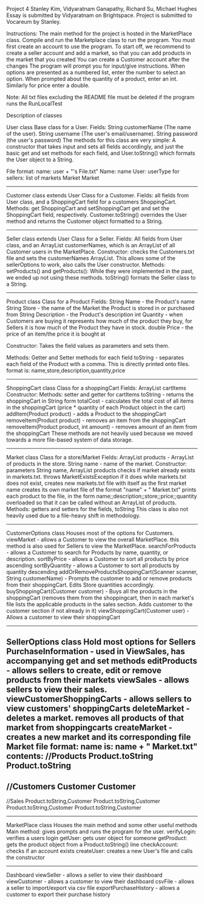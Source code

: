 Project 4
Stanley Kim, Vidyaratnam Ganapathy, Richard Su, Michael Hughes
Essay is submitted by Vidyaratnam on Brightspace.
Project is submitted to Vocareum by Stanley.

Instructions:
The main method for the project is hosted in the MarketPlace class.
Compile and run the Marketplace class to run the program.
You must first create an account to use the program.
To start off, we recommend to create a seller account and add a market, so that you can add products in the market that you created
You can create a Customer account after the changes
The program will prompt you for input/give instructions.
When options are presented as a numbered list, enter the number to select an option.
When prompted about the quantity of a product, enter an int.
Similarly for price enter a double.


Note: All txt files excluding the README file must be deleted if the program runs the RunLocalTest


Description of classes


User class
Base class for a User.
Fields: String customerName (The name of the user). String username (The user's email/username). String password (the user's password)
The methods for this class are very simple: A constructor that takes input and sets all fields accordingly, and
just the basic get and set methods for each field, and User.toString() which formats the User object to a String.

File format:
name: user + "'s File.txt"
Name: name
User: userType
for sellers: list of markets
Market
Market

--------

Customer class extends User
Class for a Customer.
Fields: all fields from User class, and a ShoppingCart field for a customers ShoppingCart.
Methods: get ShoppingCart and setShoppingCart get and set the ShoppingCart field, respectively.
Customer.toString() overrides the User method and returns the Customer object formatted to a String.

--------

Seller class extends User
Class for a Seller.
Fields: All fields from User class, and an ArrayList<String> customerNames, which is an ArrayList of all Customer users in the MarketPlace.
Constructor: checks the Customers.txt file and sets the customerNames ArrayList. This allows some of the sellerOptions to work, also calls the User constructor.
Methods: setProducts() and getProducts(): While they were implemented in the past, we ended up not using these methods. toString() formats the Seller class to a String.

--------

Product class
Class for a Product
Fields:
String Name - the Product's name
String Store - the name of the Market the Product is stored in or purchased from
String Description - the Product's description
int Quantity - when Customers are buying it represents how much of the product they buy, for Sellers it is how much of the Product they have in stock.
double Price - the price of an item/the price it is bought at

Constructor: Takes the field values as parameters and sets them.

Methods:
Getter and Setter methods for each field
toString - separates each field of the Product with a comma. This is directly printed onto files.
format is: name,store,description,quantity,price

--------

ShoppingCart class
Class for a shoppingCart
Fields: ArrayList<Product> cartItems
Constructor:
Methods:
setter and getter for cartItems
toString - returns the shoppingCart in String form
totalCost - calculates the total cost of all items in the shoppingCart (price * quantity of each Product object in the cart)
addItem(Product product) - adds a Product to the shoppingCart
removeItem(Product product) - removes an item from the shoppingCart
removeItem(Product product, int amount) - removes amount of an item from the shoppingCart
These methods are not heavily used because we moved towards a more file-based system of data storage.

--------

Market class
Class for a store/Market
Fields: ArrayList<Product> products - ArrayList of products in the store. String name - name of the market.
Constructor: parameters String name, ArrayList<Product> products
    checks if market already exists in markets.txt. throws MarketExistsException if it does
    while markets.txt does not exist, creates new markets.txt file with itself as the first market name
    creates its own market file of the format "name" + " Market.txt"
    prints each product to the file, in the form name;;description;;store;;price;;quantity
    overloaded so that it can be called without an ArrayList of products.
Methods:
getters and setters for the fields, toString
This class is also not heavily used due to a file-heavy shift in methodology.

--------

CustomerOptions class
Houses most of the options for Customers.
viewMarket - allows a Customer to view the overall MarketPlace. this method is also used for Sellers to view the MarketPlace.
searchForProducts - allows a Customer to search for Products by name, quantity, or description.
sortByPrice - allows a Customer to sort all products by price ascending
sortByQuantity - allows a Customer to sort all products by quantity descending
addOrRemoveProductsShoppingCart(Scanner scanner, String customerName) - Prompts the customer to add or remove products from their shoppingCart. Edits Store quantities accordingly.
buyShoppingCart(Customer customer) - Buys all the products in the shoppingCart (removes them from the shoppingcart, then in each market's file lists the applicable products in the sales section. Adds customer to the customer section if not already in it)
viewShoppingCart(Customer user) - Allows a customer to view their shoppingCart

--------

SellerOptions class
Hold most options for Sellers
PurchaseInformation - used in ViewSales, has accompanying get and set methods
editProducts - allows sellers to create, edit or remove products from their markets
viewSales - allows sellers to view their sales.
viewCustomerShoppingCarts - allows sellers to view customers' shoppingCarts
deleteMarket - deletes a market. removes all products of that market from shoppingcarts
createMarket - creates a new market and its corresponding file
Market file format:
name is: name + " Market.txt"
contents:
//Products
Product.toString
Product.toString
--------
//Customers
Customer
Customer
--------
//Sales
Product.toString,Customer
Product.toString,Customer
Product.toString,Customer
Product.toString,Customer

--------

MarketPlace class
Houses the main method and some other useful methods
Main method: gives prompts and runs the program for the user.
verifyLogin: verifies a users login
getUser: gets user object for someone
getProduct: gets the product object from a Product.toString() line
checkAccount: checks if an account exists
createUser: creates a new User's file and calls the constructor

--------

Dashboard
viewSeller - allows a seller to view their dashboard
viewCustomer - allows a customer to view their dashboard
csvFile - allows a seller to import/export via csv file
exportPurchaseHistory - allows a customer to export their purchase history
